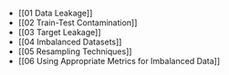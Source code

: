 - [[01 Data Leakage]]
- [[02 Train-Test Contamination]]
- [[03 Target Leakage]]
- [[04 Imbalanced Datasets]]
- [[05 Resampling Techniques]]
- [[06 Using Appropriate Metrics for Imbalanced Data]]